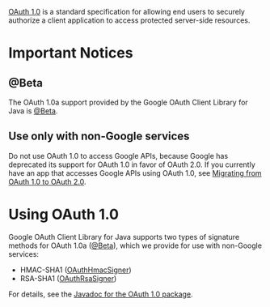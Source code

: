 [OAuth 1.0](http://tools.ietf.org/html/rfc5849) is a standard specification for allowing end users to securely authorize a client application to access protected server-side resources.

# Important Notices #

## @Beta ##

The OAuth 1.0a support provided by the Google OAuth Client Library for Java is [@Beta](https://code.google.com/p/google-api-java-client/#@Beta).

## Use only with non-Google services ##

Do not use OAuth 1.0 to access Google APIs, because Google has deprecated its support for OAuth 1.0 in favor of OAuth 2.0. If you currently have an app that accesses Google APIs using OAuth 1.0, see [Migrating from OAuth 1.0 to OAuth 2.0](https://developers.google.com/accounts/docs/OAuth_ref#migration).

# Using OAuth 1.0 #

Google OAuth Client Library for Java supports two types of signature methods for OAuth 1.0a ([@Beta](https://code.google.com/p/google-api-java-client/#@Beta)), which we provide for use with non-Google services:
  * HMAC-SHA1 ([OAuthHmacSigner](http://javadoc.google-oauth-java-client.googlecode.com/hg/1.18.0-rc/com/google/api/client/auth/oauth/OAuthHmacSigner.html))
  * RSA-SHA1 ([OAuthRsaSigner](http://javadoc.google-oauth-java-client.googlecode.com/hg/1.18.0-rc/com/google/api/client/auth/oauth/OAuthRsaSigner.html))

For details, see the [Javadoc for the OAuth 1.0 package](http://javadoc.google-oauth-java-client.googlecode.com/hg/1.18.0-rc/com/google/api/client/auth/oauth/package-summary.html).